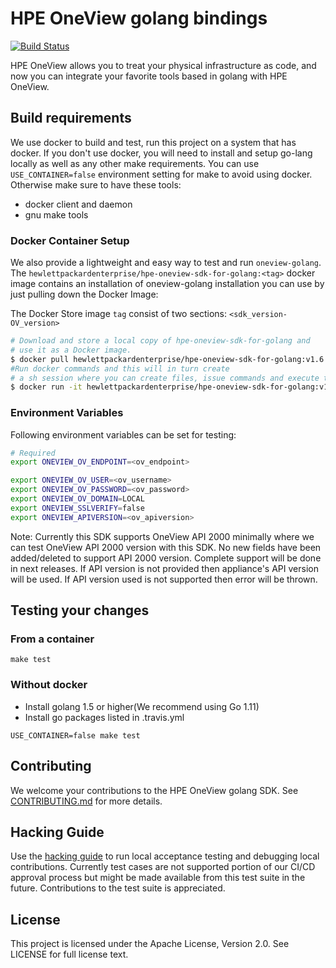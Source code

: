 # HPE OneView golang bindings

[![Build Status](https://travis-ci.org/HewlettPackard/oneview-golang.svg?branch=master)](https://travis-ci.org/HewlettPackard/oneview-golang)

HPE OneView allows you to treat your physical infrastructure as code, and now
you can integrate your favorite tools based in golang with HPE OneView.

## Build requirements
We use docker to build and test, run this project on a system that has docker.
If you don't use docker, you will need to install and setup go-lang locally as
well as any other make requirements.  You can use `USE_CONTAINER=false` environment
setting for make to avoid using docker. Otherwise make sure to have these tools:
- docker client and daemon
- gnu make tools

### Docker Container Setup

We also provide a lightweight and easy way to test and run `oneview-golang`. The `hewlettpackardenterprise/hpe-oneview-sdk-for-golang:<tag>` docker image contains an installation of oneview-golang installation you can use by just pulling down the Docker Image:

The Docker Store image `tag` consist of two sections: `<sdk_version-OV_version>`

```bash
# Download and store a local copy of hpe-oneview-sdk-for-golang and
# use it as a Docker image.
$ docker pull hewlettpackardenterprise/hpe-oneview-sdk-for-golang:v1.6.0-OV5.4
#Run docker commands and this will in turn create
# a sh session where you can create files, issue commands and execute the tests
$ docker run -it hewlettpackardenterprise/hpe-oneview-sdk-for-golang:v1.6.0-OV5.4 /bin/sh
```


### Environment Variables

Following environment variables can be set for testing:

```bash
# Required
export ONEVIEW_OV_ENDPOINT=<ov_endpoint>

export ONEVIEW_OV_USER=<ov_username>
export ONEVIEW_OV_PASSWORD=<ov_password>
export ONEVIEW_OV_DOMAIN=LOCAL
export ONEVIEW_SSLVERIFY=false
export ONEVIEW_APIVERSION=<ov_apiversion>
```
Note: Currently this SDK supports OneView API 2000 minimally where we can test OneView API 2000 version with this SDK. No new fields have been added/deleted to support API 2000 version. Complete support will be done in next releases. If API version is not provided then appliance's API version will be used. If API version used is not supported then error will be thrown.

## Testing your changes

### From a container
```
make test
```

### Without docker
* Install golang 1.5 or higher(We recommend using Go 1.11)
* Install go packages listed in .travis.yml
```
USE_CONTAINER=false make test
```

## Contributing

We welcome your contributions to the HPE OneView golang SDK. See [CONTRIBUTING.md](CONTRIBUTING.md) for more details.

## Hacking Guide

Use the [hacking guide](HACKING.md) to run local acceptance testing and debugging local contributions.
Currently test cases are not supported portion of our CI/CD approval process but might be made available from this test suite in the future.   Contributions to the test suite is appreciated.

## License
This project is licensed under the Apache License, Version 2.0.  See LICENSE for full license text.
